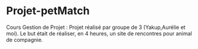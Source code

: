 # Projet-petMatch

Cours Gestion de Projet :
Projet réalisé par groupe de 3 (Yakup,Aurélie et moi). Le but était de réaliser, en 4 heures, un site de rencontres pour animal de compagnie.
